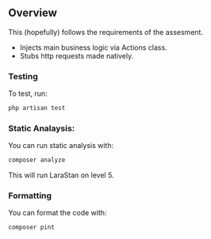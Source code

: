 ## Overview

This (hopefully) follows the requirements of the assesment.

- Injects main business logic via Actions class.
- Stubs http requests made natively.

### Testing

To test, run:
```bash
php artisan test
```

### Static Analaysis:

You can run static analysis with:
```bash
composer analyze
```

This will run LaraStan on level 5.

### Formatting

You can format the code with:
```bash
composer pint
```